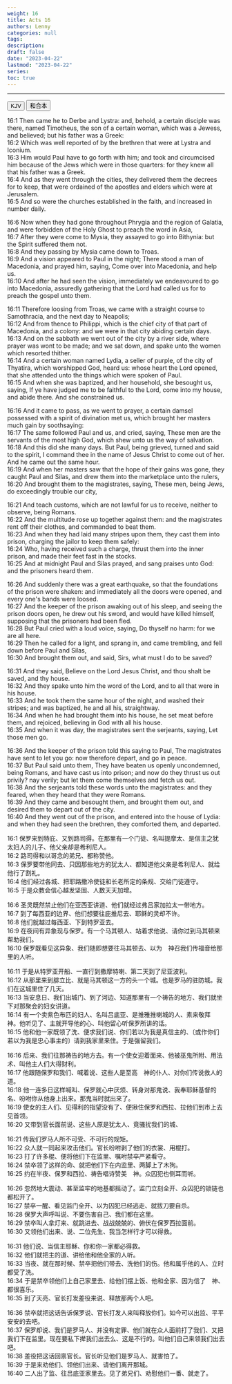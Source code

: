 ```yaml
---
weight: 16
title: Acts 16
authors: Lenny
categories: null
tags: 
description: 
draft: false
date: "2023-04-22"
lastmod: "2023-04-22"
series:
toc: true
---
```



<!--more-->
---

<!-- Tab links -->
<div class="tab">
  <button class="tablinks active" onclick="tablabel(event, 'english')">KJV</button>
  <button class="tablinks" onclick="tablabel(event, 'chinese')">和合本</button>
  
</div>

<!-- Tab content -->
<div id="english" class="tabcontent" style="display:block">

16:1 Then came he to Derbe and Lystra: and, behold, a certain disciple was there, named Timotheus, the son of a certain woman, which was a Jewess, and believed; but his father was a Greek:  
16:2 Which was well reported of by the brethren that were at Lystra and Iconium.  
16:3 Him would Paul have to go forth with him; and took and circumcised him because of the Jews which were in those quarters: for they knew all that his father was a Greek.  
16:4 And as they went through the cities, they delivered them the decrees for to keep, that were ordained of the apostles and elders which were at Jerusalem.  
16:5 And so were the churches established in the faith, and increased in number daily.  

16:6 Now when they had gone throughout Phrygia and the region of Galatia, and were forbidden of the Holy Ghost to preach the word in Asia,  
16:7 After they were come to Mysia, they assayed to go into Bithynia: but the Spirit suffered them not.  
16:8 And they passing by Mysia came down to Troas.  
16:9 And a vision appeared to Paul in the night; There stood a man of Macedonia, and prayed him, saying, Come over into Macedonia, and help us.  
16:10 And after he had seen the vision, immediately we endeavoured to go into Macedonia, assuredly gathering that the Lord had called us for to preach the gospel unto them.  

16:11 Therefore loosing from Troas, we came with a straight course to Samothracia, and the next day to Neapolis;  
16:12 And from thence to Philippi, which is the chief city of that part of Macedonia, and a colony: and we were in that city abiding certain days.  
16:13 And on the sabbath we went out of the city by a river side, where prayer was wont to be made; and we sat down, and spake unto the women which resorted thither.  
16:14 And a certain woman named Lydia, a seller of purple, of the city of Thyatira, which worshipped God, heard us: whose heart the Lord opened, that she attended unto the things which were spoken of Paul.  
16:15 And when she was baptized, and her household, she besought us, saying, If ye have judged me to be faithful to the Lord, come into my house, and abide there. And she constrained us.  

16:16 And it came to pass, as we went to prayer, a certain damsel possessed with a spirit of divination met us, which brought her masters much gain by soothsaying:  
16:17 The same followed Paul and us, and cried, saying, These men are the servants of the most high God, which shew unto us the way of salvation.  
16:18 And this did she many days. But Paul, being grieved, turned and said to the spirit, I command thee in the name of Jesus Christ to come out of her. And he came out the same hour.  
16:19 And when her masters saw that the hope of their gains was gone, they caught Paul and Silas, and drew them into the marketplace unto the rulers,  
16:20 And brought them to the magistrates, saying, These men, being Jews, do exceedingly trouble our city,  

16:21 And teach customs, which are not lawful for us to receive, neither to observe, being Romans.  
16:22 And the multitude rose up together against them: and the magistrates rent off their clothes, and commanded to beat them.  
16:23 And when they had laid many stripes upon them, they cast them into prison, charging the jailor to keep them safely:  
16:24 Who, having received such a charge, thrust them into the inner prison, and made their feet fast in the stocks.  
16:25 And at midnight Paul and Silas prayed, and sang praises unto God: and the prisoners heard them.  

16:26 And suddenly there was a great earthquake, so that the foundations of the prison were shaken: and immediately all the doors were opened, and every one's bands were loosed.  
16:27 And the keeper of the prison awaking out of his sleep, and seeing the prison doors open, he drew out his sword, and would have killed himself, supposing that the prisoners had been fled.  
16:28 But Paul cried with a loud voice, saying, Do thyself no harm: for we are all here.  
16:29 Then he called for a light, and sprang in, and came trembling, and fell down before Paul and Silas,  
16:30 And brought them out, and said, Sirs, what must I do to be saved?  

16:31 And they said, Believe on the Lord Jesus Christ, and thou shalt be saved, and thy house.  
16:32 And they spake unto him the word of the Lord, and to all that were in his house.  
16:33 And he took them the same hour of the night, and washed their stripes; and was baptized, he and all his, straightway.  
16:34 And when he had brought them into his house, he set meat before them, and rejoiced, believing in God with all his house.  
16:35 And when it was day, the magistrates sent the serjeants, saying, Let those men go.  

16:36 And the keeper of the prison told this saying to Paul, The magistrates have sent to let you go: now therefore depart, and go in peace.  
16:37 But Paul said unto them, They have beaten us openly uncondemned, being Romans, and have cast us into prison; and now do they thrust us out privily? nay verily; but let them come themselves and fetch us out.  
16:38 And the serjeants told these words unto the magistrates: and they feared, when they heard that they were Romans.  
16:39 And they came and besought them, and brought them out, and desired them to depart out of the city.  
16:40 And they went out of the prison, and entered into the house of Lydia: and when they had seen the brethren, they comforted them, and departed.  
</div>

<div id="chinese" class="tabcontent">

16:1 保罗来到特庇、又到路司得。在那里有一个门徒、名叫提摩太、是信主之犹太妇人的儿子、他父亲却是希利尼人。  
16:2 路司得和以哥念的弟兄、都称赞他。  
16:3 保罗要带他同去、只因那些地方的犹太人、都知道他父亲是希利尼人、就给他行了割礼。  
16:4 他们经过各城、把耶路撒冷使徒和长老所定的条规、交给门徒遵守。  
16:5 于是众教会信心越发坚固、人数天天加增。  

16:6 圣灵既然禁止他们在亚西亚讲道、他们就经过弗吕家加拉太一带地方。  
16:7 到了每西亚的边界、他们想要往庇推尼去、耶稣的灵却不许。  
16:8 他们就越过每西亚、下到特罗亚去。  
16:9 在夜间有异象现与保罗。有一个马其顿人、站着求他说、请你过到马其顿来帮助我们。  
16:10 保罗既看见这异象、我们随即想要往马其顿去、以为　神召我们传福音给那里的人听。  

16:11 于是从特罗亚开船、一直行到撒摩特喇、第二天到了尼亚波利。  
16:12 从那里来到腓立比、就是马其顿这一方的头一个城。也是罗马的驻防城。我们在这城里住了几天。  
16:13 当安息日、我们出城门、到了河边、知道那里有一个祷告的地方、我们就坐下对那聚会的妇女讲道。  
16:14 有一个卖紫色布匹的妇人、名叫吕底亚、是推雅推喇城的人、素来敬拜　神。他听见了、主就开导他的心、叫他留心听保罗所讲的话。  
16:15 他和他一家既领了洗、便求我们说、你们若以为我是真信主的、〔或作你们若以为我是忠心事主的〕请到我家里来住。于是强留我们。  

16:16 后来、我们往那祷告的地方去。有一个使女迎着面来、他被巫鬼所附、用法术、叫他主人们大得财利。  
16:17 他跟随保罗和我们、喊着说、这些人是至高　神的仆人、对你们传说救人的道。  
16:18 他一连多日这样喊叫、保罗就心中厌烦、转身对那鬼说、我奉耶稣基督的名、吩咐你从他身上出来。那鬼当时就出来了。  
16:19 使女的主人们、见得利的指望没有了、便揪住保罗和西拉、拉他们到市上去见首领。  
16:20 又带到官长面前说、这些人原是犹太人、竟骚扰我们的城、  

16:21 传我们罗马人所不可受、不可行的规矩。  
16:22 众人就一同起来攻击他们。官长吩咐剥了他们的衣裳、用棍打。  
16:23 打了许多棍、便将他们下在监里、嘱咐禁卒严紧看守。  
16:24 禁卒领了这样的命、就把他们下在内监里、两脚上了木狗。  
16:25 约在半夜、保罗和西拉、祷告唱诗赞美　神。众囚犯也侧耳而听。  

16:26 忽然地大震动、甚至监牢的地基都摇动了。监门立刻全开、众囚犯的锁链也都松开了。  
16:27 禁卒一醒、看见监门全开、以为囚犯已经逃走、就拔刀要自杀。  
16:28 保罗大声呼叫说、不要伤害自己、我们都在这里。  
16:29 禁卒叫人拿灯来、就跳进去、战战兢兢的、俯伏在保罗西拉面前。  
16:30 又领他们出来、说、二位先生、我当怎样行才可以得救。  

16:31 他们说、当信主耶稣、你和你一家都必得救。  
16:32 他们就把主的道、讲给他和他全家的人听。  
16:33 当夜、就在那时候、禁卒把他们带去、洗他们的伤。他和属乎他的人、立时都受了洗。  
16:34 于是禁卒领他们上自己家里去、给他们摆上饭、他和全家、因为信了　神、都很喜乐。  
16:35 到了天亮、官长打发差役来说、释放那两个人吧。  

16:36 禁卒就把这话告诉保罗说、官长打发人来叫释放你们。如今可以出监、平平安安的去吧。  
16:37 保罗却说、我们是罗马人、并没有定罪、他们就在众人面前打了我们、又把我们下在监里。现在要私下撵我们出去么、这是不行的。叫他们自己来领我们出去吧。  
16:38 差役把这话回禀官长。官长听见他们是罗马人、就害怕了。  
16:39 于是来劝他们、领他们出来、请他们离开那城。  
16:40 二人出了监、往吕底亚家里去。见了弟兄们、劝慰他们一番、就走了。  
</div>